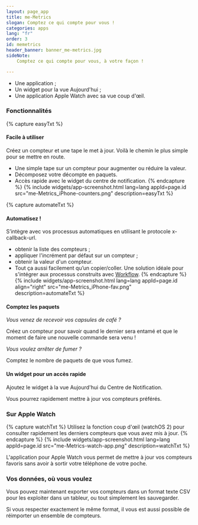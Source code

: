 ```yaml
---
layout: page_app
title: me-Metrics
slogan: Comptez ce qui compte pour vous !
categories: apps
lang: "fr"
order: 3
id: memetrics
header_banner: banner_me-metrics.jpg
sideNote:
    Comptez ce qui compte pour vous, à votre façon !

---
```


- Une application ;
- Un widget pour la vue Aujourd'hui ;
- Une application Apple Watch avec sa vue coup d'œil.


### Fonctionnalités

{% capture easyTxt %}
#### Facile à utiliser

Créez un compteur et une tape le met à jour. Voilà le chemin le plus simple pour se mettre en route.

- Une simple tape sur un compteur pour augmenter ou réduire la valeur.
- Décomposez votre décompte en paquets.
- Accès rapide avec le widget du centre de notification.
{% endcapture %}
{% include widgets/app-screenshot.html 
        lang=lang appId=page.id src="me-Metrics_iPhone-counters.png"
        description=easyTxt %}


{% capture automateTxt %}
#### Automatisez !

S’intègre avec vos processus automatiques en utilisant le protocole x-callback-url.

- obtenir la liste des compteurs ;
- appliquer l'incrément par défaut sur un compteur ;
- obtenir la valeur d'un compteur.
- Tout ça aussi facilement qu’un copier/coller. 
  Une solution idéale pour s'intégrer aux processus construits avec 
  [Workflow](https://workflow.is/).
{% endcapture %}
{% include widgets/app-screenshot.html 
        lang=lang appId=page.id align="right"
        src="me-Metrics_iPhone-fav.png"
        description=automateTxt %}


#### Comptez les paquets

_Vous venez de recevoir vos capsules de café ?_

Créez un compteur pour savoir quand le dernier sera entamé et que le moment de faire une nouvelle commande sera venu !

_Vous voulez arrêter de fumer ?_

Comptez le nombre de paquets de que vous fumez. 

#### Un widget pour un accès rapide

Ajoutez le widget à la vue Aujourd'hui du Centre de Notification.

Vous pourrez rapidement mettre à jour vos compteurs préférés.


### Sur Apple Watch

{% capture watchTxt %}
Utilisez la fonction coup d'œil (watchOS 2) pour consulter rapidement 
les derniers compteurs que vous avez mis à jour.
{% endcapture %}
{% include widgets/app-screenshot.html 
        lang=lang appId=page.id src="me-Metrics-watch-app.png"
        description=watchTxt %}

L'application pour Apple Watch vous permet de mettre à jour vos 
compteurs favoris sans avoir à sortir votre téléphone de votre poche.

### Vos données, où vous voulez

Vous pouvez maintenant exporter vos compteurs dans un format texte CSV pour les exploiter dans un tableur, ou tout simplement les sauvegarder.


Si vous respecter exactement le même format, il vous est aussi possible de réimporter un ensemble de compteurs.


